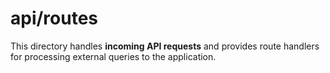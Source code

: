 # api/routes

This directory handles **incoming API requests** and provides route handlers for processing external queries to the application.
